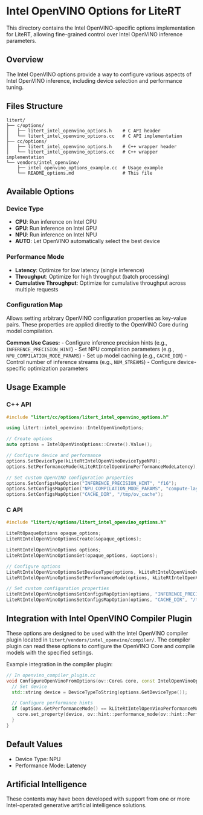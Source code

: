 # Intel OpenVINO Options for LiteRT

This directory contains the Intel OpenVINO-specific options implementation for
LiteRT, allowing fine-grained control over Intel OpenVINO inference parameters.

## Overview

The Intel OpenVINO options provide a way to configure various aspects of Intel
OpenVINO inference, including device selection and performance tuning.

## Files Structure

```
litert/
├── c/options/
│   ├── litert_intel_openvino_options.h    # C API header
│   └── litert_intel_openvino_options.cc   # C API implementation
├── cc/options/
│   ├── litert_intel_openvino_options.h    # C++ wrapper header
│   └── litert_intel_openvino_options.cc   # C++ wrapper implementation
└── vendors/intel_openvino/
    ├── intel_openvino_options_example.cc  # Usage example
    └── README_options.md                  # This file
```

## Available Options

### Device Type

-   **CPU**: Run inference on Intel CPU
-   **GPU**: Run inference on Intel GPU
-   **NPU**: Run inference on Intel NPU
-   **AUTO**: Let OpenVINO automatically select the best device

### Performance Mode

-   **Latency**: Optimize for low latency (single inference)
-   **Throughput**: Optimize for high throughput (batch processing)
-   **Cumulative Throughput**: Optimize for cumulative throughput across
    multiple requests

### Configuration Map

Allows setting arbitrary OpenVINO configuration properties as key-value pairs.
These properties are applied directly to the OpenVINO Core during model
compilation.

**Common Use Cases:** - Configure inference precision hints (e.g.,
`INFERENCE_PRECISION_HINT`) - Set NPU compilation parameters (e.g.,
`NPU_COMPILATION_MODE_PARAMS`) - Set up model caching (e.g., `CACHE_DIR`) -
Control number of inference streams (e.g., `NUM_STREAMS`) - Configure
device-specific optimization parameters

## Usage Example

### C++ API

```cpp
#include "litert/cc/options/litert_intel_openvino_options.h"

using litert::intel_openvino::IntelOpenVinoOptions;

// Create options
auto options = IntelOpenVinoOptions::Create().Value();

// Configure device and performance
options.SetDeviceType(kLiteRtIntelOpenVinoDeviceTypeNPU);
options.SetPerformanceMode(kLiteRtIntelOpenVinoPerformanceModeLatency);

// Set custom OpenVINO configuration properties
options.SetConfigsMapOption("INFERENCE_PRECISION_HINT", "f16");
options.SetConfigsMapOption("NPU_COMPILATION_MODE_PARAMS", "compute-layers-with-higher-precision=Sigmoid");
options.SetConfigsMapOption("CACHE_DIR", "/tmp/ov_cache");
```

### C API

```c
#include "litert/c/options/litert_intel_openvino_options.h"

LiteRtOpaqueOptions opaque_options;
LiteRtIntelOpenVinoOptionsCreate(&opaque_options);

LiteRtIntelOpenVinoOptions options;
LiteRtIntelOpenVinoOptionsGet(opaque_options, &options);

// Configure options
LiteRtIntelOpenVinoOptionsSetDeviceType(options, kLiteRtIntelOpenVinoDeviceTypeNPU);
LiteRtIntelOpenVinoOptionsSetPerformanceMode(options, kLiteRtIntelOpenVinoPerformanceModeLatency);

// Set custom configuration properties
LiteRtIntelOpenVinoOptionsSetConfigsMapOption(options, "INFERENCE_PRECISION_HINT", "f16");
LiteRtIntelOpenVinoOptionsSetConfigsMapOption(options, "CACHE_DIR", "/tmp/ov_cache");
```

## Integration with Intel OpenVINO Compiler Plugin

These options are designed to be used with the Intel OpenVINO compiler plugin
located in `litert/vendors/intel_openvino/compiler/`. The compiler plugin can
read these options to configure the OpenVINO Core and compile models with the
specified settings.

Example integration in the compiler plugin:

```cpp
// In openvino_compiler_plugin.cc
void ConfigureOpenVinoFromOptions(ov::Core& core, const IntelOpenVinoOptions& options) {
  // Set device
  std::string device = DeviceTypeToString(options.GetDeviceType());

  // Configure performance hints
  if (options.GetPerformanceMode() == kLiteRtIntelOpenVinoPerformanceModeLatency) {
    core.set_property(device, ov::hint::performance_mode(ov::hint::PerformanceMode::LATENCY));
  }
}
```

## Default Values

-   Device Type: NPU
-   Performance Mode: Latency

## Artificial Intelligence

These contents may have been developed with support from one or more
Intel-operated generative artificial intelligence solutions.
